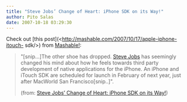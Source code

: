 ```yaml
---
title: "Steve Jobs’ Change of Heart: iPhone SDK on its Way!"
author: Pito Salas
date: 2007-10-18 03:29:30
---
```



Check out [this post](<http://mashable.com/2007/10/17/apple-iphone-itouch-
sdk/>) from [Mashable!](<http://mashable.com>):

> "[snip…]The other shoe has dropped. [Steve Jobs](<http://www.apple.com/>)
> has seemingly changed his mind about how he feels towards third party
> development of native applications for the iPhone. An iPhone and iTouch SDK
> are scheduled for launch in February of next year, just after MacWorld San
> Francisco[snip..]".
>
> (from: [Steve Jobs’ Change of Heart: iPhone SDK on its
> Way!](<http://mashable.com/2007/10/17/apple-iphone-itouch-sdk/>))


